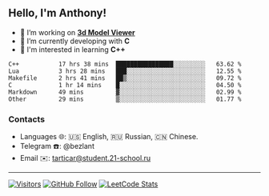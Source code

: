 ## Hello, I'm Anthony!
 
- 🔭 I’m working on **[3d Model Viewer](https://github.com/bezlant/s21_3d_model_viewer)**
- 🌱 I’m currently developing with **C**
- 🧐 I'm interested in learning **C++**

<!--START_SECTION:waka-->

```text
C++           17 hrs 38 mins  ████████████████░░░░░░░░░   63.62 %
Lua           3 hrs 28 mins   ███░░░░░░░░░░░░░░░░░░░░░░   12.55 %
Makefile      2 hrs 41 mins   ██▒░░░░░░░░░░░░░░░░░░░░░░   09.72 %
C             1 hr 14 mins    █░░░░░░░░░░░░░░░░░░░░░░░░   04.50 %
Markdown      49 mins         ▓░░░░░░░░░░░░░░░░░░░░░░░░   02.99 %
Other         29 mins         ▒░░░░░░░░░░░░░░░░░░░░░░░░   01.77 %
```

<!--END_SECTION:waka-->
### Contacts
- Languages 🌐: 🇺🇸 English, 🇷🇺 Russian, 🇨🇳 Chinese.
- Telegram ☎️: @bezlant
- Email ✉️: tarticar@student.21-school.ru
---
[![Visitors](https://shields-io-visitor-counter.herokuapp.com/badge?page=bezlant.bezlant&label=visitors&logo=Codeforces&style=for-the-badge&labelColor=black&color=forestgreen)](https://www.youtube.com/watch?v=dQw4w9WgXcQ)
[![GitHub Follow](https://img.shields.io/github/followers/bezlant?label=follow&logo=github&style=for-the-badge&labelColor=black)](https://github.com/bezlant)
[![LeetCode Stats](https://img.shields.io/badge/dynamic/json?style=for-the-badge&labelColor=black&color=darkorange&label=Solved&query=solvedOverTotal&url=https%3A%2F%2Fleetcode-badge.vercel.app%2Fapi%2Fusers%2Fbezlant&logo=leetcode&logoColor=yellow)](https://leetcode.com/bezlant/)
